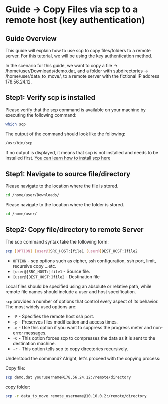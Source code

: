 # Guide -> Copy Files via scp to a remote host (key authentication)

## Guide Overview
This guide will explain how to use scp to copy files/folders to a remote server. For this tutorial, we will be using the key authentication method.

In the scenario for this guide, we want to copy a file -> /home/user/Downloads/demo.dat, and a folder with subdirectories -> /home/user/data_to_move/, to a remote server with the fictional IP address 178.56.24.12.

## Step1: Verify scp is installed
Please verify that the scp command is available on your machine by executing the following command:
```bash
which scp
```
The output of the command should look like the following:
```bash
/usr/bin/scp
```
If no output is displayed, it means that scp is not installed and needs to be installed first. [You can learn how to install scp here]
## Step1: Navigate to source file/directory
Please navigate to the location where the file is stored.
```bash
cd /home/user/Downloads/
```
Please navigate to the location where the folder is stored.
```bash
cd /home/user/
```

## Step2: Copy file/directory to remote Server
The scp command syntax take the following form:
```bash
scp [OPTION] [user@]SRC_HOST:]file1 [user@]DEST_HOST:]file2
```
- ```OPTION``` - scp options such as cipher, ssh configuration, ssh port, limit, recursive copy …etc.
- ```[user@]SRC_HOST:]file1``` - Source file.
- ```[user@]DEST_HOST:]file2``` - Destination file

Local files should be specified using an absolute or relative path, while remote file names should include a user and host specification.

```scp``` provides a number of options that control every aspect of its behavior. The most widely used options are:

- ```-P``` - Specifies the remote host ssh port.
- ```-p``` - Preserves files modification and access times.
- ```-q``` - Use this option if you want to suppress the progress meter and non-error messages.
- ```-C``` - This option forces scp to compresses the data as it is sent to the destination machine.
- ```-r``` - This option tells scp to copy directories recursively.

Understood the command? Alright, let's proceed with the copying process:

Copy file:
```bash
scp demo.dat yourusername@178.56.24.12:/remote/directory
```
copy folder:
```bash
scp -r data_to_move remote_username@10.10.0.2:/remote/directory
```




[You can learn how to install scp here]: https://github.com/GeraldLeikam/tutorials/blob/master/linux/install_scp_command_unbuntu.md